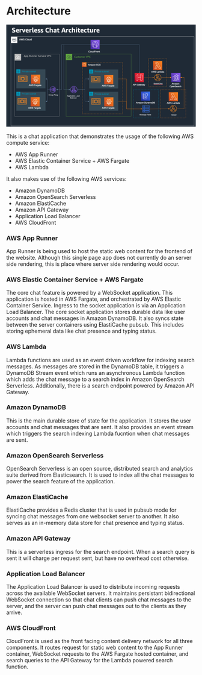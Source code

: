 # Architecture

![app](./docs/architecture.png)

This is a chat application that demonstrates the usage of the following AWS compute service:

- AWS App Runner
- AWS Elastic Container Service + AWS Fargate
- AWS Lambda

It also makes use of the following AWS services:

- Amazon DynamoDB
- Amazon OpenSearch Serverless
- Amazon ElastiCache
- Amazon API Gateway
- Application Load Balancer
- AWS CloudFront


### AWS App Runner

App Runner is being used to host the static web content for the frontend of the website. Although this single page app does not currently do an server side rendering, this is place where server side rendering would occur.

### AWS Elastic Container Service + AWS Fargate

The core chat feature is powered by a WebSocket application. This
application is hosted in AWS Fargate, and orchestrated by AWS Elastic Container Service. Ingress to the socket application is via an Application Load Balancer. The core socket application stores durable data like user accounts and chat messages in Amazon DynamoDB. It also syncs state between the server containers using ElastiCache pubsub. This includes storing ephemeral data like chat presence and typing status.

### AWS Lambda

Lambda functions are used as an event driven workflow for indexing search messages. As messages are stored in the DynamoDB table, it triggers a DynamoDB Stream event which runs an asynchronous Lambda function which adds the chat message to a search index in Amazon OpenSearch Serverless. Additionally, there is a search endpoint powered by Amazon API Gateway.

### Amazon DynamoDB

This is the main durable store of state for the application. It stores the user accounts and chat messages that are sent. It also provides an event stream which triggers the search indexing Lambda fucntion when chat messages are sent.

### Amazon OpenSearch Serverless

OpenSearch Serverless is an open source, distributed search and analytics suite derived from Elasticsearch. It is used to index all the chat messages to power the search feature of the application.

### Amazon ElastiCache

ElastiCache provides a Redis cluster that is used in pubsub mode for syncing chat messages from one websocket server to another. It also serves as an in-memory data store for chat presence and typing status.

### Amazon API Gateway

This is a serverless ingress for the search endpoint. When a search query is sent it will charge per request sent, but have no overhead cost otherwise.

### Application Load Balancer

The Application Load Balancer is used to distribute incoming requests across the available WebSocket servers. It maintains persistant bidirectional WebSocket connection so that chat clients can push chat messages to the server, and the server can push chat messages out to the clients as they arrive.

### AWS CloudFront

CloudFront is used as the front facing content delivery network for all three components. It routes request for static web content to the App Runner container, WebSocket requests to the AWS Fargate hosted container, and search queries to the API Gateway for the Lambda powered search function.